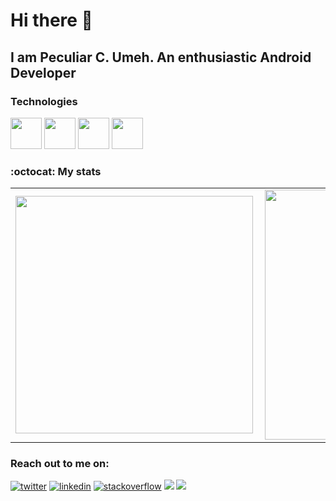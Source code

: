 # Hi there 👋

## I am Peculiar C. Umeh. An enthusiastic Android Developer

<h3>Technologies</h3>
<p>
<img height=50 src="https://www.vectorlogo.zone/logos/kotlinlang/kotlinlang-ar21.svg"/>
 
<img height=50 src="https://www.vectorlogo.zone/logos/android/android-ar21.svg">
 
<img height="50" src="https://www.vectorlogo.zone/logos/git-scm/git-scm-ar21.svg">
 
 <img height=50 src="https://www.vectorlogo.zone/logos/java/java-ar21.svg"/>
</p>
 
 ### :octocat: My stats

  <table>
  <tr>
      <td><img width="380px" align="left" src="https://github-readme-stats.vercel.app/api?username=peculiaruc&show_icons=true"/></td>
      <td><img width="400px" align="left" src="https://github-readme-stats.vercel.app/api/top-langs/?username=peculiaruc&hide=css&layout=compact"/></td>      
  </tr>   
</table>

### Reach out to me on:
<p>
  <a href="https://twitter.com/peculiarpec"><img src="https://img.icons8.com/color/50/000000/twitter-squared.png" alt="twitter"/></a>
  <a href="https://www.linkedin.com/in/peculiar-c-umeh"><img src="https://img.icons8.com/color/50/000000/linkedin.png" alt="linkedin"/></a>
  <a href="https://stackoverflow.com/users/11871426/peculiaruc"><img src="https://img.icons8.com/color/50/000000/stackoverflow.png" alt="stackoverflow"/></a>
  <a href="https://stackoverflow.com/users/11125430/peculiaruc"><img src="https://img.shields.io/badge/-Github-8a37db?style=flat-square&logo=Github&logoColor=white&color=black&link=https://github.com/peculiaruc?tab=repositories"/></a>
 <a href="mailto:peculiarumeh02@gmail.com"><img src="https://img.shields.io/badge/send a mail-%23D14836.svg?&style=for-the-badge&logo=gmail&logoColor=white" /></a>
<p> 


<!--
**peculiaruc/peculiaruc** is a ✨ _special_ ✨ repository because its `README.md` (this file) appears on your GitHub profile.

Here are some ideas to get you started:
-->
